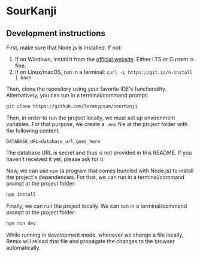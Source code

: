 # SourKanji

## Development instructions

First, make sure that Node.js is installed.
If not:
1. If on Windows, install it from the [official website](https://nodejs.org/). Either LTS or Current is fine.
2. If on Linux/macOS, run in a terminal: `curl -L https://git.io/n-install | bash`

Then, clone the repository using your favorite IDE's functionality. Alternatively, you can run in a terminal/command prompt:
```sh
git clone https://github.com/lorenypsum/sourKanji
```

Then, in order to run the project locally,
we must set up environment variables.
For that purpose, we create a `.env` file at the project folder with the following content:
```env
DATABASE_URL=database_url_goes_here
```
The database URL is secret and thus is not provided in this README.
If you haven't received it yet, please ask for it.

Now, we can use `npm` (a program that comes bundled with Node.js) to install the project's dependencies.
For that, we can run in a terminal/command prompt at the project folder:
```sh
npm install
```

Finally, we can run the project locally.
We can run in a terminal/command prompt at the project folder:
```sh
npm run dev
```
While running in development mode,
whenever we change a file locally,
Remix will reload that file and propagate the changes to the browser automatically.